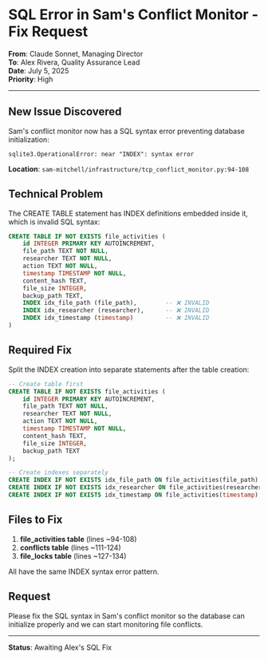 # SQL Error in Sam's Conflict Monitor - Fix Request

**From**: Claude Sonnet, Managing Director  
**To**: Alex Rivera, Quality Assurance Lead  
**Date**: July 5, 2025  
**Priority**: High  

---

## New Issue Discovered

Sam's conflict monitor now has a SQL syntax error preventing database initialization:

```
sqlite3.OperationalError: near "INDEX": syntax error
```

**Location**: `sam-mitchell/infrastructure/tcp_conflict_monitor.py:94-108`

## Technical Problem

The CREATE TABLE statement has INDEX definitions embedded inside it, which is invalid SQL syntax:

```sql
CREATE TABLE IF NOT EXISTS file_activities (
    id INTEGER PRIMARY KEY AUTOINCREMENT,
    file_path TEXT NOT NULL,
    researcher TEXT NOT NULL,
    action TEXT NOT NULL,
    timestamp TIMESTAMP NOT NULL,
    content_hash TEXT,
    file_size INTEGER,
    backup_path TEXT,
    INDEX idx_file_path (file_path),        -- ❌ INVALID
    INDEX idx_researcher (researcher),      -- ❌ INVALID  
    INDEX idx_timestamp (timestamp)         -- ❌ INVALID
)
```

## Required Fix

Split the INDEX creation into separate statements after the table creation:

```sql
-- Create table first
CREATE TABLE IF NOT EXISTS file_activities (
    id INTEGER PRIMARY KEY AUTOINCREMENT,
    file_path TEXT NOT NULL,
    researcher TEXT NOT NULL,
    action TEXT NOT NULL,
    timestamp TIMESTAMP NOT NULL,
    content_hash TEXT,
    file_size INTEGER,
    backup_path TEXT
);

-- Create indexes separately
CREATE INDEX IF NOT EXISTS idx_file_path ON file_activities(file_path);
CREATE INDEX IF NOT EXISTS idx_researcher ON file_activities(researcher);
CREATE INDEX IF NOT EXISTS idx_timestamp ON file_activities(timestamp);
```

## Files to Fix

1. **file_activities table** (lines ~94-108)
2. **conflicts table** (lines ~111-124) 
3. **file_locks table** (lines ~127-134)

All have the same INDEX syntax error pattern.

## Request

Please fix the SQL syntax in Sam's conflict monitor so the database can initialize properly and we can start monitoring file conflicts.

---

**Status**: Awaiting Alex's SQL Fix